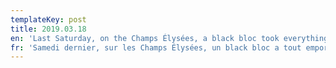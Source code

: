 ```yaml
---
templateKey: post
title: 2019.03.18
en: 'Last Saturday, on the Champs Élysées, a black bloc took everything away.'
fr: 'Samedi dernier, sur les Champs Élysées, un black bloc a tout emporté.'
---
```


